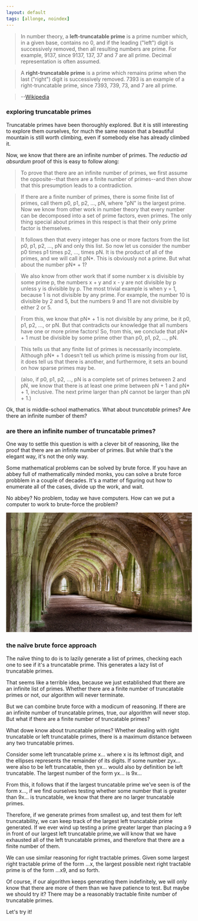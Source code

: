 ```yaml
---
layout: default
tags: [allonge, noindex]
---
```


> In number theory, a **left-truncatable prime** is a prime number which, in a given base, contains no 0, and if the leading ("left") digit is successively removed, then all resulting numbers are prime. For example, 9137, since 9137, 137, 37 and 7 are all prime. Decimal representation is often assumed.

> A **right-truncatable prime** is a prime which remains prime when the last ("right") digit is successively removed. 7393 is an example of a right-truncatable prime, since 7393, 739, 73, and 7 are all prime.

> --[Wikipedia](https://en.wikipedia.org/wiki/Truncatable_prime)

### exploring truncatable primes

Truncatable primes have been thoroughly explored. But it is still interesting to explore them ourselves, for much the same reason that a beautiful mountain is still worth climbing, even if somebody else has already climbed it.

Now, we know that there are an infinite number of primes. The _reductio ad absurdum_ proof of this is easy to follow along:

> To prove that there are an infinite number of primes, we first assume the opposite--that there are a finite number of primes--and then show that this presumption leads to a contradiction.

> If there are a finite number of primes, there is some finite list of primes, call them p0, p1, p2, ..., pN, where "pN" is the largest prime. Now we know from other work in number theory that every number can be decomposed into a set of prime factors, even primes. The only thing special about primes in this respect is that their only prime factor is themselves.

> It follows then that every integer has one or more factors from the list p0, p1, p2, ..., pN and only this list. So now let us consider the number p0 times p1 times p2, ..., times pN. It is the product of all of the primes, and we will call it pN*. This is obviously not a prime. But what about the number pN* + 1?

> We also know from other work that if some number x is divisible by some prime p, the numbers x + y and x - y are not divisible by p unless y is divisible by p. The most trivial example is when y = 1, because 1 is not divisible by any prime. For example, the number 10 is divisible by 2 and 5, but the numbers 9 and 11 are not divisible by either 2 or 5.

> From this, we know that pN* + 1 is not divisible by any prime, be it p0, p1, p2, ..., or pN. But that contradicts our knowledge that all numbers have one or more prime factors! So, from this, we conclude that pN* + 1 must be divisible by some prime other than p0, p1, p2, ..., pN.

> This tells us that any finite list of primes is necessarily incomplete. Although pN* + 1 doesn't tell us which prime is missing from our list, it does tell us that there is another, and furthermore, it sets an bound on how sparse primes may be.

> (also, if p0, p1, p2, ..., pN is a complete set of primes between 2 and pN, we know that there is at least one prime between pN + 1 and pN* + 1, inclusive. The next prime larger than pN cannot be larger than pN + 1.)

Ok, that is middle-school mathematics. What about _truncatable_ primes? Are there an infinite number of them?

### are there an infinite number of truncatable primes?

One way to settle this question is with a clever bit of reasoning, like the proof that there are an infinite number of primes. But while that's the elegant way, it's not the only way.

Some mathematical problems can be solved by brute force. If you have an abbey full of mathematically minded monks, you can solve a brute force probblem in a couple of decades. It's a matter of figuring out how to enumerate all of the cases, divide up the work, and wait.

No abbey? No problem, today we have computers. How can we put a computer to work to brute-force the problem?

[![Monks Cellarium](/assets/images/cellarium.jpg)](https://www.flickr.com/photos/fieldsofview/14786729799)

### the naïve brute force approach

The naïve thing to do is to lazily generate a list of primes, checking each one to see if it's a truncatable prime. This generates a lazy list of truncatable primes.

That seems like a terrible idea, because we just established that there are an infinite list of primes. Whether there are a finite number of truncatable primes or not, our algorithm will never terminate.

But we can combine brute force with a modicum of reasoning. If there are an infinite number of truncatable primes, true, our algorithm will never stop. But what if there are a finite number of truncatable primes?

What  dowe know about truncatable primes? Whether dealing with right truncatable or left truncatable primes, there is a maximum distance between any two truncatable primes.

Consider some left truncatable prime x... where x is its leftmost digit, and the ellipses represents the remainder of its digits. If some number zyx... were also to be left truncatable, then yx... would also by definition be left truncatable. The largest number of the form yx... is 9x...

From this, it follows that if the largest truncatable prime we've seen is of the form x..., if we find ourselves testing whether some number that is greater than 9x... is truncatable, we know that there are no larger truncatable primes.

Therefore, if we generate primes from smallest up, and test them for left truncatability, we can keep track of the largest left truncatable prime generated. If we ever wind up testing a prime greater larger than placing a 9 in front of our largest left truncatable prime,we will know that we have exhausted all of the left truncatable primes, and therefore that there are a finite number of them.

We can use similar reasoning for right tractable primes. Given some largest right tractable prime of the form ...x, the largest possible next right tractable prime is of the form ...x9, and so forth.

Of course, if our algorithm keeps generating them indefinitely, we will only know that there are more of them than we have patience to test. But maybe we should try it? There may be a reasonably tractable finite number of truncatable primes.

Let's try it!

###